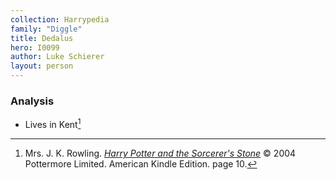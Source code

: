 ```yaml
---
collection: Harrypedia
family: "Diggle"
title: Dedalus
hero: I0099
author: Luke Schierer
layout: person
---
```


### Analysis

- Lives in Kent[^220927-4]

[^220927-4]:
    Mrs. J. K. Rowling.
    _[Harry Potter and the Sorcerer's Stone](https://www.librarything.com/work/5403381/book/225886281)_
    © 2004 Pottermore Limited. American Kindle Edition. page 10.
